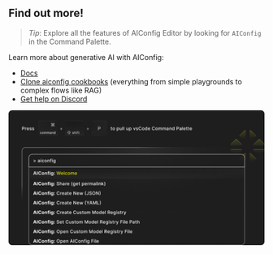 ## Find out more!

> _Tip_: Explore all the features of AIConfig Editor by looking for `AIConfig` in the Command Palette.

Learn more about generative AI with AIConfig:

- [Docs](https://aiconfig.lastmileai.dev/docs/category/overview)
- [Clone aiconfig cookbooks](https://github.com/lastmile-ai/aiconfig/tree/main/cookbooks) (everything from simple playgrounds to complex flows like RAG)
- [Get help on Discord](https://discord.com/invite/xBhNKTetGx)

![alt](more.png)
